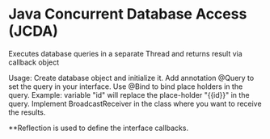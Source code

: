 # **Java Concurrent Database Access (JCDA)** #

Executes database queries in a separate Thread and returns result via callback object

Usage:
Create database object and initialize it.
Add annotation @Query to set the query in your interface.
Use @Bind to bind place holders in the query. Example: variable "id" will replace the place-holder "{{id}}" in the query.
Implement BroadcastReceiver in the class where you want to receive the results.

**Reflection is used to define the interface callbacks.